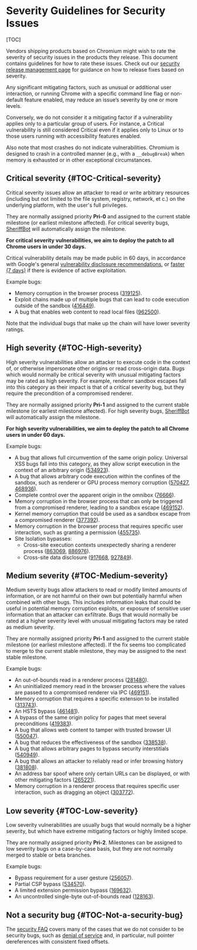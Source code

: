 # Severity Guidelines for Security Issues

[TOC]

Vendors shipping products based on Chromium might wish to rate the severity of
security issues in the products they release. This document contains guidelines
for how to rate these issues. Check out our
[security release management page](https://www.chromium.org/Home/chromium-security/security-release-management)
for guidance on how to release fixes based on severity.

Any significant mitigating factors, such as unusual or additional user
interaction, or running Chrome with a specific command line flag or non-default
feature enabled, may reduce an issue’s severity by one or more levels.

Conversely, we do not consider it a mitigating factor if a vulnerability applies
only to a particular group of users. For instance, a Critical vulnerability is
still considered Critical even if it applies only to Linux or to those users
running with accessibility features enabled.

Also note that most crashes do not indicate vulnerabilities. Chromium is designed
to crash in a controlled manner (e.g., with a ```__debugBreak```) when memory is
exhausted or in other exceptional circumstances.


## Critical severity {#TOC-Critical-severity}

Critical severity issues allow an attacker to read or write arbitrary resources
(including but not limited to the file system, registry, network, et c.) on the
underlying platform, with the user's full privileges.

They are normally assigned priority **Pri-0** and assigned to the current stable
milestone (or earliest milestone affected). For critical severity bugs,
[SheriffBot](https://www.chromium.org/issue-tracking/autotriage) will
automatically assign the milestone.

**For critical severity vulnerabilities, we aim to deploy the patch to all
Chrome users in under 30 days.**

Critical vulnerability details may be made public in 60 days,
in accordance with Google's general [vulnerability disclosure recommendations](https://security.googleblog.com/2010/07/rebooting-responsible-disclosure-focus.html),
or [faster (7 days)](https://security.googleblog.com/2013/05/disclosure-timeline-for-vulnerabilities.html)
if there is evidence of active exploitation.

Example bugs:

* Memory corruption in the browser process ([319125](https://crbug.com/319125#c10)).
* Exploit chains made up of multiple bugs that can lead to code execution
  outside of the sandbox ([416449](https://crbug.com/416449)).
* A bug that enables web content to read local files
  ([962500](https://crbug.com/962500)).

Note that the individual bugs that make up the chain will have lower severity
ratings.


## High severity {#TOC-High-severity}

High severity vulnerabilities allow an attacker to execute code in the context
of, or otherwise impersonate other origins or read cross-origin data.
Bugs which would normally be
critical severity with unusual mitigating factors may be rated as high severity.
For example, renderer sandbox escapes fall into this category as their impact is
that of a critical severity bug, but they require the precondition of a
compromised renderer.

They are normally assigned priority **Pri-1** and assigned to the current stable
milestone (or earliest milestone affected). For high severity bugs,
[SheriffBot](https://www.chromium.org/issue-tracking/autotriage) will
automatically assign the milestone.

**For high severity vulnerabilities, we aim to deploy the patch to all Chrome
users in under 60 days.**

Example bugs:

* A bug that allows full circumvention of the same origin policy. Universal XSS
bugs fall into this category, as they allow script execution in the context of
an arbitrary origin ([534923](https://crbug.com/534923)).
* A bug that allows arbitrary code execution within the confines of the sandbox,
such as renderer or GPU process memory corruption
([570427](https://crbug.com/570427), [468936](https://crbug.com/468936)).
* Complete control over the apparent origin in the omnibox
([76666](https://crbug.com/76666)).
* Memory corruption in the browser process that can only be triggered from a
compromised renderer, leading to a sandbox escape
([469152](https://crbug.com/469152)).
* Kernel memory corruption that could be used as a sandbox escape from a
compromised renderer ([377392](https://crbug.com/377392)).
* Memory corruption in the browser process that requires specific user
interaction, such as granting a permission ([455735](https://crbug.com/455735)).
* Site Isolation bypasses:
    - Cross-site execution contexts unexpectedly sharing a renderer process
      ([863069](https://crbug.com/863069), [886976](https://crbug.com/886976)).
    - Cross-site data disclosure
      ([917668](https://crbug.com/917668), [927849](https://crbug.com/927849)).


## Medium severity {#TOC-Medium-severity}

Medium severity bugs allow attackers to read or modify limited amounts of
information, or are not harmful on their own but potentially harmful when
combined with other bugs. This includes information leaks that could be useful
in potential memory corruption exploits, or exposure of sensitive user
information that an attacker can exfiltrate. Bugs that would normally be rated
at a higher severity level with unusual mitigating factors may be rated as
medium severity.

They are normally assigned priority **Pri-1** and assigned to the current stable
milestone (or earliest milestone affected). If the fix seems too complicated to
merge to the current stable milestone, they may be assigned to the next stable
milestone.

Example bugs:

* An out-of-bounds read in a renderer process
([281480](https://crbug.com/281480)).
* An uninitialized memory read in the browser process where the values are
passed to a compromised renderer via IPC ([469151](https://crbug.com/469151)).
* Memory corruption that requires a specific extension to be installed
([313743](https://crbug.com/313743)).
* An HSTS bypass ([461481](https://crbug.com/461481)).
* A bypass of the same origin policy for pages that meet several preconditions
([419383](https://crbug.com/419383)).
* A bug that allows web content to tamper with trusted browser UI
([550047](https://crbug.com/550047)).
* A bug that reduces the effectiveness of the sandbox
([338538](https://crbug.com/338538)).
* A bug that allows arbitrary pages to bypass security interstitials
([540949](https://crbug.com/540949)).
* A bug that allows an attacker to reliably read or infer browsing history
([381808](https://crbug.com/381808)).
* An address bar spoof where only certain URLs can be displayed, or with other
mitigating factors ([265221](https://crbug.com/265221)).
* Memory corruption in a renderer process that requires specific user
interaction, such as dragging an object ([303772](https://crbug.com/303772)).


## Low severity {#TOC-Low-severity}

Low severity vulnerabilities are usually bugs that would normally be a higher
severity, but which have extreme mitigating factors or highly limited scope.

They are normally assigned priority **Pri-2**. Milestones can be assigned to low
severity bugs on a case-by-case basis, but they are not normally merged to
stable or beta branches.

Example bugs:

* Bypass requirement for a user gesture ([256057](https://crbug.com/256057)).
* Partial CSP bypass ([534570](https://crbug.com/534570)).
* A limited extension permission bypass ([169632](https://crbug.com/169632)).
* An uncontrolled single-byte out-of-bounds read
([128163](https://crbug.com/128163)).


## Not a security bug {#TOC-Not-a-security-bug}

The [security FAQ](faq.md) covers many of the cases that we do not consider to
be security bugs, such as [denial of service](faq.md#TOC-Are-denial-of-service-issues-considered-security-bugs-)
and, in particular, null pointer dereferences with consistent fixed offsets.
